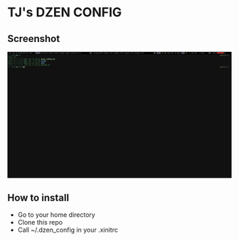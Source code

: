 TJ's DZEN CONFIG
================

Screenshot
----------

![TJ's dzen config screenshot](screenshot.png "TJ's dzen config screenshot")

How to install
--------------

- Go to your home directory
- Clone this repo
- Call ~/.dzen\_config in your .xinitrc
